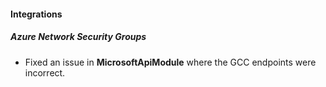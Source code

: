 
#### Integrations

##### Azure Network Security Groups

- Fixed an issue in **MicrosoftApiModule** where the GCC endpoints were incorrect.

